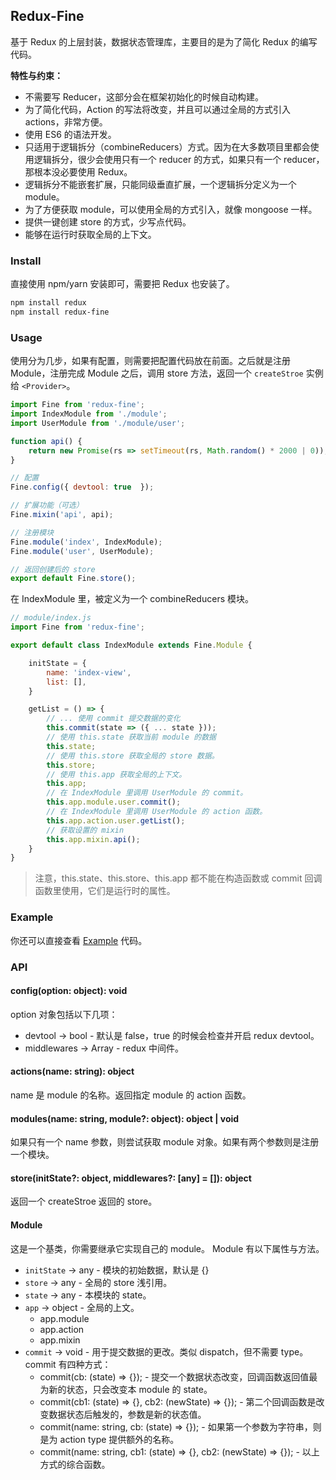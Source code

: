 
## Redux-Fine
基于 Redux 的上层封装，数据状态管理库，主要目的是为了简化 Redux 的编写代码。

__特性与约束：__
- 不需要写 Reducer，这部分会在框架初始化的时候自动构建。
- 为了简化代码，Action 的写法将改变，并且可以通过全局的方式引入 actions，非常方便。
- 使用 ES6 的语法开发。
- 只适用于逻辑拆分（combineReducers）方式。因为在大多数项目里都会使用逻辑拆分，很少会使用只有一个 reducer 的方式，如果只有一个 reducer，那根本没必要使用 Redux。
- 逻辑拆分不能嵌套扩展，只能同级垂直扩展，一个逻辑拆分定义为一个 module。
- 为了方便获取 module，可以使用全局的方式引入，就像 mongoose 一样。
- 提供一键创建 store 的方式，少写点代码。
- 能够在运行时获取全局的上下文。

### Install
直接使用 npm/yarn 安装即可，需要把 Redux 也安装了。

```bash
npm install redux
npm install redux-fine
```

### Usage
使用分为几步，如果有配置，则需要把配置代码放在前面。之后就是注册 Module，注册完成 Module 之后，调用 store 方法，返回一个 `createStroe` 实例给 `<Provider>`。

```js
import Fine from 'redux-fine';
import IndexModule from './module';
import UserModule from './module/user';

function api() {
    return new Promise(rs => setTimeout(rs, Math.random() * 2000 | 0));
}

// 配置
Fine.config({ devtool: true  });

// 扩展功能（可选）
Fine.mixin('api', api);

// 注册模块
Fine.module('index', IndexModule);
Fine.module('user', UserModule);

// 返回创建后的 store
export default Fine.store();
```

在 IndexModule 里，被定义为一个 combineReducers 模块。

```js
// module/index.js
import Fine from 'redux-fine';

export default class IndexModule extends Fine.Module {

    initState = {
        name: 'index-view',
        list: [],
    }

    getList = () => {
        // ... 使用 commit 提交数据的变化
        this.commit(state => ({ ... state }));
        // 使用 this.state 获取当前 module 的数据
        this.state;
        // 使用 this.store 获取全局的 store 数据。
        this.store;
        // 使用 this.app 获取全局的上下文。
        this.app;
        // 在 IndexModule 里调用 UserModule 的 commit。
        this.app.module.user.commit();
        // 在 IndexModule 里调用 UserModule 的 action 函数。
        this.app.action.user.getList();
        // 获取设置的 mixin
        this.app.mixin.api();
    }
}
```

> 注意，this.state、this.store、this.app 都不能在构造函数或 commit 回调函数里使用，它们是运行时的属性。

### Example
你还可以直接查看 [Example](https://github.com/Lizhooh/redux-fine/tree/master/example) 代码。

### API

#### config(option: object): void
option 对象包括以下几项：
- devtool -> bool - 默认是 false，true 的时候会检查并开启 redux devtool。
- middlewares -> Array - redux 中间件。

#### actions(name: string): object
name 是 module 的名称。返回指定 module 的 action 函数。

#### modules(name: string, module?: object): object | void
如果只有一个 name 参数，则尝试获取 module 对象。如果有两个参数则是注册一个模块。

#### store(initState?: object, middlewares?: [any] = []): object
返回一个 createStroe 返回的 store。

#### Module
这是一个基类，你需要继承它实现自己的 module。 Module 有以下属性与方法。
- `initState` -> any - 模块的初始数据，默认是 {}
- `store` -> any - 全局的 store 浅引用。
- `state` -> any - 本模块的 state。
- `app` -> object - 全局的上文。
    - app.module
    - app.action
    - app.mixin
- `commit` -> void - 用于提交数据的更改。类似 dispatch，但不需要 type。
    commit 有四种方式：
    - commit(cb: (state) => {}); - 提交一个数据状态改变，回调函数返回值最为新的状态，只会改变本 module 的 state。
    - commit(cb1: (state) => {}, cb2: (newState) => {}); - 第二个回调函数是改变数据状态后触发的，参数是新的状态值。
    - commit(name: string, cb: (state) => {}); - 如果第一个参数为字符串，则是为 action type 提供额外的名称。
    - commit(name: string, cb1: (state) => {}, cb2: (newState) => {}); - 以上方式的综合函数。
